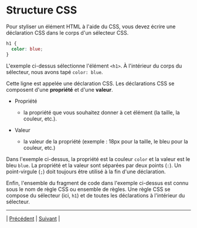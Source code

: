 # Structure CSS

Pour styliser un élément HTML à l'aide du CSS, vous devez écrire une déclaration CSS dans le corps d'un sélecteur CSS.

```css
h1 {
  color: blue;
}
```

L'exemple ci-dessus sélectionne l'élément `<h1>`. À l'intérieur du corps du sélecteur, nous avons tapé `color: blue`.

Cette ligne est appelée une déclaration CSS. Les déclarations CSS se composent d'une **propriété** et d'une **valeur**.

- Propriété
  - la propriété que vous souhaitez donner à cet élément (la taille, la couleur, etc.).
  
- Valeur
  - la valeur de la propriété (exemple : 18px pour la taille, le bleu pour la couleur, etc.)
  

Dans l'exemple ci-dessus, la propriété est la couleur `color` et la valeur est le bleu `blue`.
La propriété et la valeur sont séparées par deux points (`:`). Un point-virgule (`;`) doit toujours être utilisé à la fin d'une déclaration.

Enfin, l'ensemble du fragment de code dans l'exemple ci-dessus est connu sous le nom de règle CSS ou ensemble de règles.
Une règle CSS se compose du sélecteur (ici, `h1`) et de toutes les déclarations à l'intérieur du sélecteur.

___

| [Précédent](../4-selecteur-css/savon/explications.md)       | [Suivant](./2-police-caracteres.md)        |
